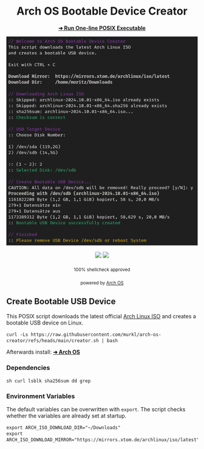 <div align="center">

# Arch OS Bootable Device Creator

**[ ➜ Run One-line POSIX Executable](#create-bootable-usb-device)**

<p><img src="./screenshot.png"></p>
  <p>
    <img src="https://img.shields.io/badge/MAINTAINED-YES-green?style=for-the-badge">
    <img src="https://img.shields.io/badge/License-GPL_v2-blue?style=for-the-badge">
  </p>
  <p><sub>100% shellcheck approved</sub></p>
  <p><sub>powered by <a href="https://github.com/murkl/arch-os">Arch OS</a></sub></p>
</div>

## Create Bootable USB Device

This POSIX script downloads the latest official [Arch Linux ISO](https://archlinux.org/download/) and creates a bootable USB device on Linux.

```
curl -Ls https://raw.githubusercontent.com/murkl/arch-os-creator/refs/heads/main/creator.sh | bash
```

Afterwards install: **[ ➜ Arch OS](https://github.com/murkl/arch-os)**

### Dependencies

```
sh curl lsblk sha256sum dd grep
```

### Environment Variables

The default variables can be overwritten with `export`. The script checks whether the variables are already set at startup.

```
export ARCH_ISO_DOWNLOAD_DIR="~/Downloads"
export ARCH_ISO_DOWNLOAD_MIRROR="https://mirrors.xtom.de/archlinux/iso/latest"
```
